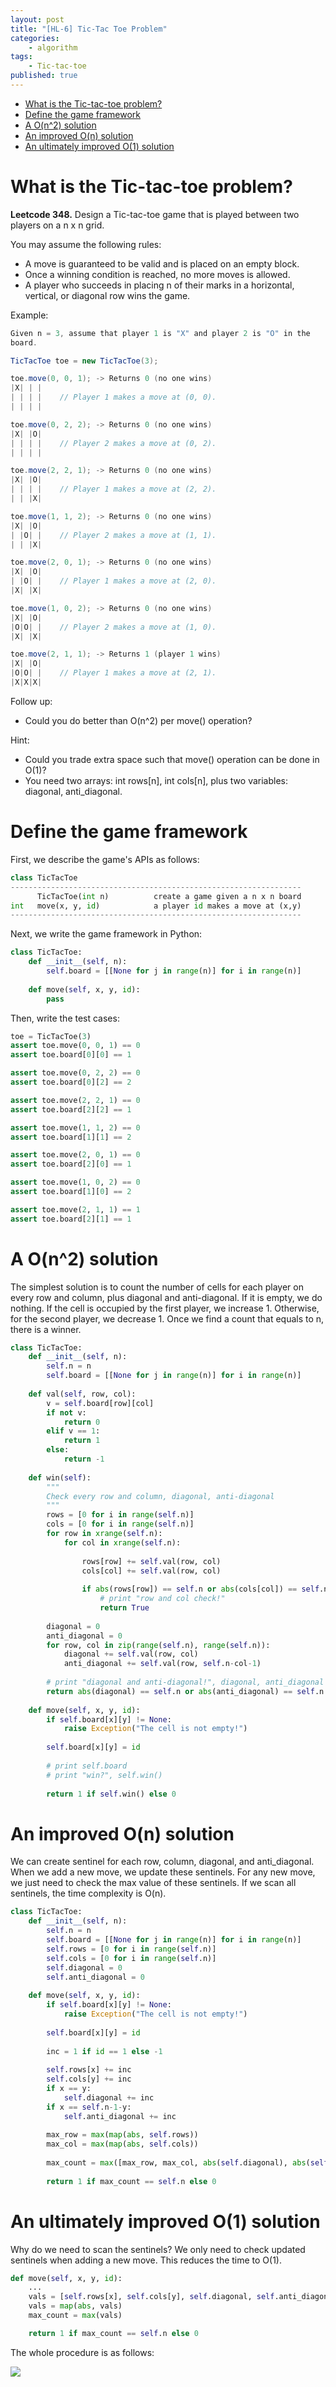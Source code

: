 ```yaml
---
layout: post
title: "[HL-6] Tic-Tac Toe Problem"
categories: 
    - algorithm
tags: 
    - Tic-tac-toe
published: true
---
```

<!-- TOC depthFrom:1 depthTo:6 withLinks:1 updateOnSave:1 orderedList:0 -->

- [What is the Tic-tac-toe problem?](#what-is-the-tic-tac-toe-problem)
- [Define the game framework](#define-the-game-framework)
- [A O(n^2) solution](#a-on2-solution)
- [An improved O(n) solution](#an-improved-on-solution)
- [An ultimately improved O(1) solution](#an-ultimately-improved-o1-solution)

<!-- /TOC -->

# What is the Tic-tac-toe problem? 

**Leetcode 348.** Design a Tic-tac-toe game that is played between two 
players on a n x n grid. 

You may assume the following rules:

* A move is guaranteed to be valid and is placed on an empty block.
* Once a winning condition is reached, no more moves is allowed.
* A player who succeeds in placing n of their marks in a horizontal, 
vertical, or diagonal row wins the game.

Example:

~~~ java
Given n = 3, assume that player 1 is "X" and player 2 is "O" in the 
board. 

TicTacToe toe = new TicTacToe(3);

toe.move(0, 0, 1); -> Returns 0 (no one wins)
|X| | |
| | | |    // Player 1 makes a move at (0, 0).
| | | |

toe.move(0, 2, 2); -> Returns 0 (no one wins)
|X| |O|
| | | |    // Player 2 makes a move at (0, 2).
| | | |

toe.move(2, 2, 1); -> Returns 0 (no one wins)
|X| |O|
| | | |    // Player 1 makes a move at (2, 2).
| | |X|

toe.move(1, 1, 2); -> Returns 0 (no one wins)
|X| |O|
| |O| |    // Player 2 makes a move at (1, 1).
| | |X|

toe.move(2, 0, 1); -> Returns 0 (no one wins)
|X| |O|
| |O| |    // Player 1 makes a move at (2, 0).
|X| |X|

toe.move(1, 0, 2); -> Returns 0 (no one wins)
|X| |O|
|O|O| |    // Player 2 makes a move at (1, 0).
|X| |X|

toe.move(2, 1, 1); -> Returns 1 (player 1 wins)
|X| |O|
|O|O| |    // Player 1 makes a move at (2, 1).
|X|X|X|
~~~

Follow up:

* Could you do better than O(n^2) per move() operation?

Hint:

* Could you trade extra space such that move() operation can be done 
in O(1)?
* You need two arrays: int rows[n], int cols[n], plus two variables: 
diagonal, anti_diagonal. 

# Define the game framework

First, we describe the game's APIs as follows: 

~~~python
class TicTacToe
-----------------------------------------------------------------
      TicTacToe(int n)          create a game given a n x n board
int   move(x, y, id)            a player id makes a move at (x,y)
-----------------------------------------------------------------
~~~

Next, we write the game framework in Python: 

~~~python
class TicTacToe:
    def __init__(self, n):
        self.board = [[None for j in range(n)] for i in range(n)]
    
    def move(self, x, y, id):
        pass
~~~

Then, write the test cases: 

~~~python
toe = TicTacToe(3)
assert toe.move(0, 0, 1) == 0
assert toe.board[0][0] == 1

assert toe.move(0, 2, 2) == 0
assert toe.board[0][2] == 2

assert toe.move(2, 2, 1) == 0
assert toe.board[2][2] == 1

assert toe.move(1, 1, 2) == 0
assert toe.board[1][1] == 2

assert toe.move(2, 0, 1) == 0
assert toe.board[2][0] == 1

assert toe.move(1, 0, 2) == 0
assert toe.board[1][0] == 2

assert toe.move(2, 1, 1) == 1
assert toe.board[2][1] == 1
~~~


# A O(n^2) solution

The simplest solution is to count the number of cells for each player
on every row and column, plus diagonal and anti-diagonal. If it is
empty, we do nothing. If the cell is occupied by the first player,
we increase 1.  Otherwise, for the second player, we decrease 1.
Once we find a count that equals to n, there is a winner. 

~~~python
class TicTacToe:
    def __init__(self, n):
        self.n = n
        self.board = [[None for j in range(n)] for i in range(n)]
    
    def val(self, row, col):
        v = self.board[row][col]
        if not v:
            return 0
        elif v == 1:
            return 1
        else:
            return -1
    
    def win(self):
        """
        Check every row and column, diagonal, anti-diagonal
        """
        rows = [0 for i in range(self.n)]
        cols = [0 for i in range(self.n)]
        for row in xrange(self.n):
            for col in xrange(self.n):
                
                rows[row] += self.val(row, col)
                cols[col] += self.val(row, col)
                
                if abs(rows[row]) == self.n or abs(cols[col]) == self.n:
                    # print "row and col check!"
                    return True
        
        diagonal = 0
        anti_diagonal = 0
        for row, col in zip(range(self.n), range(self.n)):
            diagonal += self.val(row, col)
            anti_diagonal += self.val(row, self.n-col-1)
        
        # print "diagonal and anti-diagonal!", diagonal, anti_diagonal
        return abs(diagonal) == self.n or abs(anti_diagonal) == self.n
        
    def move(self, x, y, id):
        if self.board[x][y] != None:
            raise Exception("The cell is not empty!")
        
        self.board[x][y] = id
        
        # print self.board
        # print "win?", self.win()
        
        return 1 if self.win() else 0
~~~


# An improved O(n) solution

We can create sentinel for each row, column, diagonal, and anti_diagonal. 
When we add a new move, we update these sentinels. For any new move, 
we just need to check the max value of these sentinels. If we scan
all sentinels, the time complexity is O(n). 

~~~python
class TicTacToe:
    def __init__(self, n):
        self.n = n
        self.board = [[None for j in range(n)] for i in range(n)]
        self.rows = [0 for i in range(self.n)]
        self.cols = [0 for i in range(self.n)]
        self.diagonal = 0
        self.anti_diagonal = 0
    
    def move(self, x, y, id):
        if self.board[x][y] != None:
            raise Exception("The cell is not empty!")
        
        self.board[x][y] = id
        
        inc = 1 if id == 1 else -1
        
        self.rows[x] += inc
        self.cols[y] += inc
        if x == y: 
            self.diagonal += inc
        if x == self.n-1-y:
            self.anti_diagonal += inc
        
        max_row = max(map(abs, self.rows))
        max_col = max(map(abs, self.cols))
        
        max_count = max([max_row, max_col, abs(self.diagonal), abs(self.anti_diagonal)])
        
        return 1 if max_count == self.n else 0
~~~

# An ultimately improved O(1) solution

Why do we need to scan the sentinels? We only need to check updated
sentinels when adding a new move. This reduces the time to O(1). 

~~~python
def move(self, x, y, id):
    ...
    vals = [self.rows[x], self.cols[y], self.diagonal, self.anti_diagonal]
    vals = map(abs, vals)
    max_count = max(vals)

    return 1 if max_count == self.n else 0
~~~

The whole procedure is as follows: 

![](/assets/img/hl-6-tic-tac-toe.png)